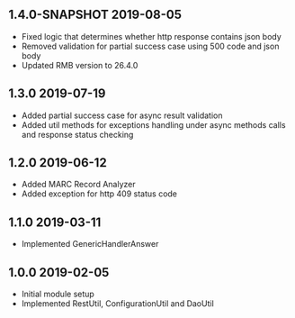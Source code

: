 ## 1.4.0-SNAPSHOT 2019-08-05
* Fixed logic that determines whether http response contains json body
* Removed validation for partial success case using 500 code and json body
* Updated RMB version to 26.4.0

## 1.3.0 2019-07-19
* Added partial success case for async result validation
* Added util methods for exceptions handling under async methods calls and response status checking

## 1.2.0 2019-06-12
* Added MARC Record Analyzer
* Added exception for http 409 status code

## 1.1.0 2019-03-11
 * Implemented GenericHandlerAnswer

## 1.0.0 2019-02-05
 * Initial module setup
 * Implemented RestUtil, ConfigurationUtil and DaoUtil
